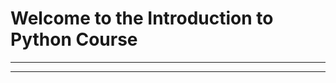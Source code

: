 # Welcome to the Introduction to Python Course
---

<!-- This course is designed to teach Python and bioimage analysis using Python.

🌟 Optional Bonus Modules (as time/resources allow)
Module X1: Intro to GitHub

Repositories, notebooks, collaboration

Module X2: Organizing Your Code

Scripts vs notebooks

How to structure a simple project

Module X3: Environment & Reproducibility

requirements.txt, virtualenv, conda

Exporting notebooks, saving outputs

Module X4: Real Use Case Walkthrough

End-to-end walkthrough of a published research image analysis pipeline -->

---

```{tableofcontents}
```
